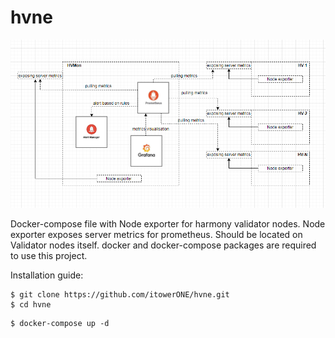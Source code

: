 # hvne

![Overall schema](/images/Overall_schema.png)

Docker-compose file with Node exporter for harmony validator nodes.
Node exporter exposes server metrics for prometheus.
Should be located on Validator nodes itself.
docker and docker-compose packages are required to use this project.

Installation guide:

```
$ git clone https://github.com/itowerONE/hvne.git
$ cd hvne
```

```
$ docker-compose up -d
```

